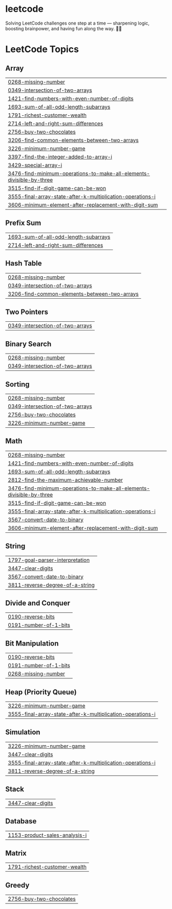# leetcode
Solving LeetCode challenges one step at a time — sharpening logic, boosting brainpower, and having fun along the way. 🚀🧠

<!---LeetCode Topics Start-->
# LeetCode Topics
## Array
|  |
| ------- |
| [0268-missing-number](https://github.com/NaveenThomas22/leetcode/tree/master/0268-missing-number) |
| [0349-intersection-of-two-arrays](https://github.com/NaveenThomas22/leetcode/tree/master/0349-intersection-of-two-arrays) |
| [1421-find-numbers-with-even-number-of-digits](https://github.com/NaveenThomas22/leetcode/tree/master/1421-find-numbers-with-even-number-of-digits) |
| [1693-sum-of-all-odd-length-subarrays](https://github.com/NaveenThomas22/leetcode/tree/master/1693-sum-of-all-odd-length-subarrays) |
| [1791-richest-customer-wealth](https://github.com/NaveenThomas22/leetcode/tree/master/1791-richest-customer-wealth) |
| [2714-left-and-right-sum-differences](https://github.com/NaveenThomas22/leetcode/tree/master/2714-left-and-right-sum-differences) |
| [2756-buy-two-chocolates](https://github.com/NaveenThomas22/leetcode/tree/master/2756-buy-two-chocolates) |
| [3206-find-common-elements-between-two-arrays](https://github.com/NaveenThomas22/leetcode/tree/master/3206-find-common-elements-between-two-arrays) |
| [3226-minimum-number-game](https://github.com/NaveenThomas22/leetcode/tree/master/3226-minimum-number-game) |
| [3397-find-the-integer-added-to-array-i](https://github.com/NaveenThomas22/leetcode/tree/master/3397-find-the-integer-added-to-array-i) |
| [3429-special-array-i](https://github.com/NaveenThomas22/leetcode/tree/master/3429-special-array-i) |
| [3476-find-minimum-operations-to-make-all-elements-divisible-by-three](https://github.com/NaveenThomas22/leetcode/tree/master/3476-find-minimum-operations-to-make-all-elements-divisible-by-three) |
| [3515-find-if-digit-game-can-be-won](https://github.com/NaveenThomas22/leetcode/tree/master/3515-find-if-digit-game-can-be-won) |
| [3555-final-array-state-after-k-multiplication-operations-i](https://github.com/NaveenThomas22/leetcode/tree/master/3555-final-array-state-after-k-multiplication-operations-i) |
| [3606-minimum-element-after-replacement-with-digit-sum](https://github.com/NaveenThomas22/leetcode/tree/master/3606-minimum-element-after-replacement-with-digit-sum) |
## Prefix Sum
|  |
| ------- |
| [1693-sum-of-all-odd-length-subarrays](https://github.com/NaveenThomas22/leetcode/tree/master/1693-sum-of-all-odd-length-subarrays) |
| [2714-left-and-right-sum-differences](https://github.com/NaveenThomas22/leetcode/tree/master/2714-left-and-right-sum-differences) |
## Hash Table
|  |
| ------- |
| [0268-missing-number](https://github.com/NaveenThomas22/leetcode/tree/master/0268-missing-number) |
| [0349-intersection-of-two-arrays](https://github.com/NaveenThomas22/leetcode/tree/master/0349-intersection-of-two-arrays) |
| [3206-find-common-elements-between-two-arrays](https://github.com/NaveenThomas22/leetcode/tree/master/3206-find-common-elements-between-two-arrays) |
## Two Pointers
|  |
| ------- |
| [0349-intersection-of-two-arrays](https://github.com/NaveenThomas22/leetcode/tree/master/0349-intersection-of-two-arrays) |
## Binary Search
|  |
| ------- |
| [0268-missing-number](https://github.com/NaveenThomas22/leetcode/tree/master/0268-missing-number) |
| [0349-intersection-of-two-arrays](https://github.com/NaveenThomas22/leetcode/tree/master/0349-intersection-of-two-arrays) |
## Sorting
|  |
| ------- |
| [0268-missing-number](https://github.com/NaveenThomas22/leetcode/tree/master/0268-missing-number) |
| [0349-intersection-of-two-arrays](https://github.com/NaveenThomas22/leetcode/tree/master/0349-intersection-of-two-arrays) |
| [2756-buy-two-chocolates](https://github.com/NaveenThomas22/leetcode/tree/master/2756-buy-two-chocolates) |
| [3226-minimum-number-game](https://github.com/NaveenThomas22/leetcode/tree/master/3226-minimum-number-game) |
## Math
|  |
| ------- |
| [0268-missing-number](https://github.com/NaveenThomas22/leetcode/tree/master/0268-missing-number) |
| [1421-find-numbers-with-even-number-of-digits](https://github.com/NaveenThomas22/leetcode/tree/master/1421-find-numbers-with-even-number-of-digits) |
| [1693-sum-of-all-odd-length-subarrays](https://github.com/NaveenThomas22/leetcode/tree/master/1693-sum-of-all-odd-length-subarrays) |
| [2812-find-the-maximum-achievable-number](https://github.com/NaveenThomas22/leetcode/tree/master/2812-find-the-maximum-achievable-number) |
| [3476-find-minimum-operations-to-make-all-elements-divisible-by-three](https://github.com/NaveenThomas22/leetcode/tree/master/3476-find-minimum-operations-to-make-all-elements-divisible-by-three) |
| [3515-find-if-digit-game-can-be-won](https://github.com/NaveenThomas22/leetcode/tree/master/3515-find-if-digit-game-can-be-won) |
| [3555-final-array-state-after-k-multiplication-operations-i](https://github.com/NaveenThomas22/leetcode/tree/master/3555-final-array-state-after-k-multiplication-operations-i) |
| [3567-convert-date-to-binary](https://github.com/NaveenThomas22/leetcode/tree/master/3567-convert-date-to-binary) |
| [3606-minimum-element-after-replacement-with-digit-sum](https://github.com/NaveenThomas22/leetcode/tree/master/3606-minimum-element-after-replacement-with-digit-sum) |
## String
|  |
| ------- |
| [1797-goal-parser-interpretation](https://github.com/NaveenThomas22/leetcode/tree/master/1797-goal-parser-interpretation) |
| [3447-clear-digits](https://github.com/NaveenThomas22/leetcode/tree/master/3447-clear-digits) |
| [3567-convert-date-to-binary](https://github.com/NaveenThomas22/leetcode/tree/master/3567-convert-date-to-binary) |
| [3811-reverse-degree-of-a-string](https://github.com/NaveenThomas22/leetcode/tree/master/3811-reverse-degree-of-a-string) |
## Divide and Conquer
|  |
| ------- |
| [0190-reverse-bits](https://github.com/NaveenThomas22/leetcode/tree/master/0190-reverse-bits) |
| [0191-number-of-1-bits](https://github.com/NaveenThomas22/leetcode/tree/master/0191-number-of-1-bits) |
## Bit Manipulation
|  |
| ------- |
| [0190-reverse-bits](https://github.com/NaveenThomas22/leetcode/tree/master/0190-reverse-bits) |
| [0191-number-of-1-bits](https://github.com/NaveenThomas22/leetcode/tree/master/0191-number-of-1-bits) |
| [0268-missing-number](https://github.com/NaveenThomas22/leetcode/tree/master/0268-missing-number) |
## Heap (Priority Queue)
|  |
| ------- |
| [3226-minimum-number-game](https://github.com/NaveenThomas22/leetcode/tree/master/3226-minimum-number-game) |
| [3555-final-array-state-after-k-multiplication-operations-i](https://github.com/NaveenThomas22/leetcode/tree/master/3555-final-array-state-after-k-multiplication-operations-i) |
## Simulation
|  |
| ------- |
| [3226-minimum-number-game](https://github.com/NaveenThomas22/leetcode/tree/master/3226-minimum-number-game) |
| [3447-clear-digits](https://github.com/NaveenThomas22/leetcode/tree/master/3447-clear-digits) |
| [3555-final-array-state-after-k-multiplication-operations-i](https://github.com/NaveenThomas22/leetcode/tree/master/3555-final-array-state-after-k-multiplication-operations-i) |
| [3811-reverse-degree-of-a-string](https://github.com/NaveenThomas22/leetcode/tree/master/3811-reverse-degree-of-a-string) |
## Stack
|  |
| ------- |
| [3447-clear-digits](https://github.com/NaveenThomas22/leetcode/tree/master/3447-clear-digits) |
## Database
|  |
| ------- |
| [1153-product-sales-analysis-i](https://github.com/NaveenThomas22/leetcode/tree/master/1153-product-sales-analysis-i) |
## Matrix
|  |
| ------- |
| [1791-richest-customer-wealth](https://github.com/NaveenThomas22/leetcode/tree/master/1791-richest-customer-wealth) |
## Greedy
|  |
| ------- |
| [2756-buy-two-chocolates](https://github.com/NaveenThomas22/leetcode/tree/master/2756-buy-two-chocolates) |
<!---LeetCode Topics End-->